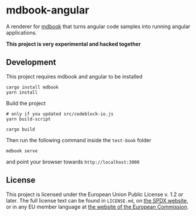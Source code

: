 # mdbook-angular

A renderer for [mdbook](https://rust-lang.github.io/mdBook/index.html) that turns angular code samples into running angular applications.

**This project is very experimental and hacked together**

## Development

This project requires mdbook and angular to be installed

```shell
cargo install mdbook
yarn install
```

Build the project

```shell
# only if you updated src/codeblock-io.js
yarn build-script

cargo build
```

Then run the following command inside the `test-book` folder

```shell
mdbook serve
```

and point your browser towards `http://localhost:3000`

## License

This project is licensed under the European Union Public License v. 1.2 or later. The full license text can be found in `LICENSE.md`, on [the SPDX website](https://spdx.org/licenses/EUPL-1.2.html), or in any EU member language at [the website of the European Commission](https://joinup.ec.europa.eu/collection/eupl/eupl-text-eupl-12).
